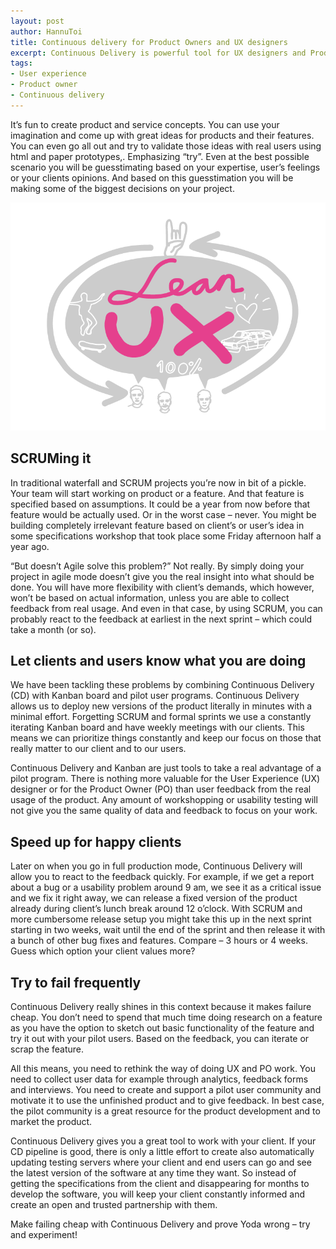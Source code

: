 ```yaml
---
layout: post
author: HannuToi
title: Continuous delivery for Product Owners and UX designers
excerpt: Continuous Delivery is powerful tool for UX designers and Product Owners. 
tags:
- User experience
- Product owner
- Continuous delivery
---
```


It’s fun to create product and service concepts. You can use your imagination and come up with great ideas for products and their features. You can even go all out and try to validate those ideas with real users using html and paper prototypes,. Emphasizing “try”.  Even at the best possible scenario you will be guesstimating based on your expertise, user’s feelings or your clients opinions. And based on this guesstimation you will be making some of the biggest decisions on your project.

![Lean UX](/img/CD-for-UX-and-PO/LeanUX-illustration-B.png)

## SCRUMing it

In traditional waterfall and SCRUM projects you’re now in bit of a pickle. Your team will start working on product or a feature. And that feature is specified based on assumptions. It could be a year from now before that feature would be actually used. Or in the worst case – never. You might be building completely irrelevant feature based on client’s or user’s idea in some specifications workshop that took place some Friday afternoon half a year ago. 

“But doesn’t Agile solve this problem?” Not really. By simply doing your project in agile mode doesn’t give you the real insight into what should be done. You will have more flexibility with client’s demands, which however, won’t be based on actual information, unless you are able to collect feedback from real usage. And even in that case, by using SCRUM, you can probably react to the feedback at earliest in the next sprint – which could take a month (or so).

## Let clients and users know what you are doing

We have been tackling these problems by combining Continuous Delivery (CD) with Kanban board and pilot user programs. Continuous Delivery allows us to deploy new versions of the product literally in minutes with a minimal effort. Forgetting SCRUM and formal sprints we use a constantly iterating Kanban board and have weekly meetings with our clients. This means we can prioritize things constantly and keep our focus on those that really matter to our client and to our users. 

Continuous Delivery and Kanban are just tools to take a real advantage of a pilot program. There is nothing more valuable for the User Experience (UX) designer or for the Product Owner (PO) than user feedback from the real usage of the product. Any amount of workshopping or usability testing will not give you the same quality of data and feedback to focus on your work. 

## Speed up for happy clients

Later on when you go in full production mode, Continuous Delivery will allow you to react to the feedback quickly. For example, if we get a report about a bug or a usability problem around 9 am, we see it as a critical issue and we fix it right away, we can release a fixed version of the product already during client’s lunch break around 12 o’clock. With SCRUM and more cumbersome release setup you might take this up in the next sprint starting in two weeks, wait until the end of the sprint and then release it with a bunch of other bug fixes and features. Compare – 3 hours or 4 weeks. Guess which option your client values more?

## Try to fail frequently

Continuous Delivery really shines in this context because it makes failure cheap. You don’t need to spend that much time doing research on a feature as you have the option to sketch out basic functionality of the feature and try it out with your pilot users. Based on the feedback, you can iterate or scrap the feature.  

All this means, you need to rethink the way of doing UX and PO work. You need to collect user data for example through analytics, feedback forms and interviews. You need to create and support a pilot user community and motivate it to use the unfinished product and to give feedback. In best case, the pilot community is a great resource for the product development and to market the product.

Continuous Delivery gives you a great tool to work with your client. If your CD pipeline is good, there is only a little effort to create also automatically updating testing servers where your client and end users can go and see the latest version of the software at any time they want. So instead of getting the specifications from the client and disappearing for months to develop the software, you will keep your client constantly informed and create an open and trusted partnership with them. 

Make failing cheap with Continuous Delivery and prove Yoda wrong – try and experiment!
